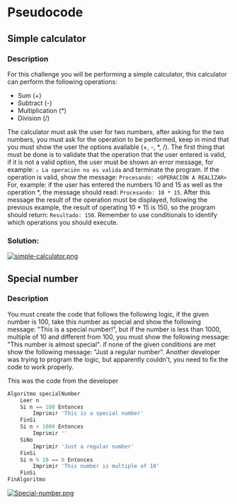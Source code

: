 # Pseudocode

## Simple calculator

### Description

For this challenge you will be performing a simple calculator, this calculator can perform the following operations:

- Sum (+)
- Subtract (-)
- Multiplication (*)
- Division (/)

The calculator must ask the user for two numbers, after asking for the two numbers, you must ask for the operation to be performed, 
keep in mind that you must show the user the options available (+, -, *, /). The first thing that must be done is to validate that the 
operation that the user entered is valid, if it is not a valid option, the user must be shown an error message, 
for example: ```⚠️ La operación no es valida``` and terminate the program. If the operation is valid, 
show the message: ```Procesando: <OPERACIÓN A REALIZAR>``` For, example: if the user has entered the numbers 10 and 15 as well as the operation *, 
the message should read: ```Procesando: 10 * 15```. After this message the result of the operation must be displayed, following the previous example, 
the result of operating 10 * 15 is 150, so the program should return: ```Resultado: 150```. Remember to use conditionals to identify which operations you should execute.

### Solution:

[![simple-calculator.png](https://i.postimg.cc/kXh2NrN6/simple-calculator.png)](https://postimg.cc/qzyB0554)

## Special number

### Description

You must create the code that follows the following logic, if the given number is 100, take this number as special and show the following message: 
"This is a special number!", but if the number is less than 1000, multiple of 10 and different from 100, you must show the following message: 
"This number is almost special". if none of the given conditions are met show the following message: "Just a regular number". 
Another developer was trying to program the logic, but apparently couldn't, you need to fix the code to work properly.

This was the code from the developer

``` Javascript
Algoritmo specialNumber
	Leer n
	Si n == 100 Entonces
		Imprimir 'This is a special number'
	FinSi
	Si n < 1000 Entonces
		Imprimir ''
	SiNo
		Imprimir 'Just a regular number'
	FinSi
	Si n % 10 == 0 Entonces
		Imprimir 'This number is multiple of 10'
	FinSi
FinAlgoritmo
```


[![Special-number.png](https://i.postimg.cc/tgGCD9sT/Special-number.png)](https://postimg.cc/SnVhxF7F)


